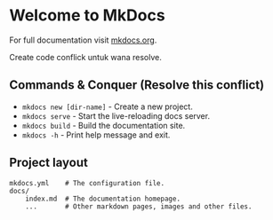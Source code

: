 # Welcome to MkDocs

For full documentation visit [mkdocs.org](https://www.mkdocs.org).

Create code conflick untuk wana resolve.

## Commands & Conquer (Resolve this conflict)

* `mkdocs new [dir-name]` - Create a new project.
* `mkdocs serve` - Start the live-reloading docs server.
* `mkdocs build` - Build the documentation site.
* `mkdocs -h` - Print help message and exit.

## Project layout

    mkdocs.yml    # The configuration file.
    docs/
        index.md  # The documentation homepage.
        ...       # Other markdown pages, images and other files.
